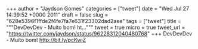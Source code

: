 
+++
author = "Jaydson Gomes"
categories = ["tweet"]
date = "Wed Jul 27 14:39:52 +0000 2011"
draft = false
slug = "628e5396f1ffde2f4fe7fa7e631f23302dad2aee"
tags = ["tweet"]
title = """DevDevDev - Muito bom! ht..."""
tweet = true
micro = true
tweet_url = "https://twitter.com/jaydson/status/96228312040480768"
+++
DevDevDev - Muito bom! http://bit.ly/pcKwjZ
